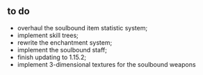 ## to do
- overhaul the soulbound item statistic system;
- implement skill trees;
- rewrite the enchantment system;
- implement the soulbound staff;
- finish updating to 1.15.2;
- implement 3-dimensional textures for the soulbound weapons
